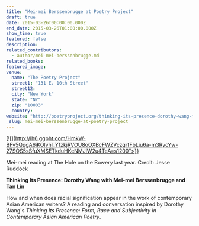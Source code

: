 ```yaml
---
title: "Mei-mei Berssenbrugge at Poetry Project"
draft: true
date: 2015-03-26T00:00:00.000Z
end_date: 2015-03-26T01:00:00.000Z
show_time: true
featured: false
description:
related_contributors:
  - author/mei-mei-berssenbrugge.md
related_books:
featured_image: 
venue:
  name: "The Poetry Project"
  street1: "131 E. 10th Street"
  street12:
  city: "New York"
  state: "NY"
  zip: "10003"
  country:
website: "http://poetryproject.org/thinking-its-presence-dorothy-wang-mei-mei-burssenbrugge/"
_slug: mei-mei-berssenbrugge-at-poetry-project
---
```


[![](http://lh6.ggpht.com/HmkW-BFv5QpgA6iKOlvhl_YfzkjRVOU8oOXBcFWZVczqrfFbLju6a-m3RycYw-27SOS5sSfuXMSETkduHKeNMJiW2u4TeA=s1200">}}
<!-- Kiki_Smith-2732.jpg) -->



<figcaption>Mei-mei reading at The Hole on the Bowery last year. Credit: Jesse Ruddock</figcaption>



**Thinking Its Presence: Dorothy Wang with Mei-mei Berssenbrugge and Tan Lin**

How and when does racial signification appear in the work of contemporary Asian American writers? A reading and conversation inspired by Dorothy Wang's _Thinking Its Presence: Form, Race and Subjectivity in Contemporary Asian American Poetry_.

